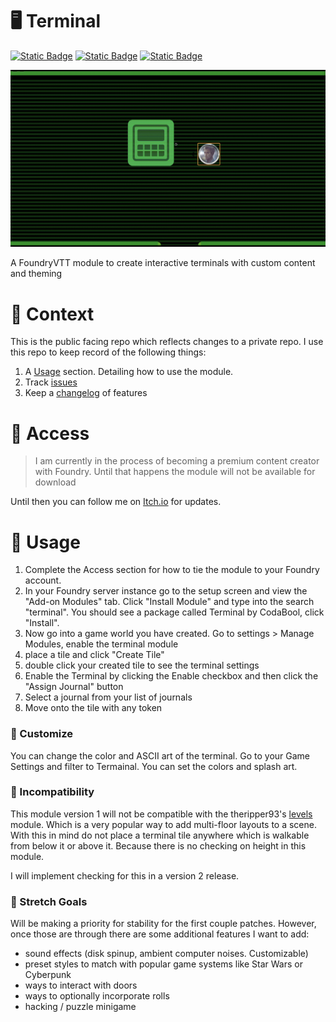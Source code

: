 # 🖥️ Terminal

[![Static Badge](https://img.shields.io/badge/Itch.io-CodaBool-red?style=flat-square&logo=itchdotio)](https://codabool.itch.io) [![Static Badge](https://img.shields.io/badge/Discord-CodaBool-blue?style=flat-square&logo=discord)](https://discord.gg/foundryvtt) [![Static Badge](https://img.shields.io/badge/Foundry%20Verfied%20Version-11-brightgreen?style=flat-square&logo=checkmarx)](https://github.com/CodaBool/terminal/issues)

![Preview Video](https://raw.githubusercontent.com/CodaBool/terminal/main/img/preview.gif)

A FoundryVTT module to create interactive terminals with custom content and theming

# 🚩 Context
This is the public facing repo which reflects changes to a private repo. I use this repo to keep record of the following things:

1. A [Usage](https://github.com/CodaBool/terminal#usage) section. Detailing how to use the module.
2. Track [issues](https://github.com/CodaBool/terminal/issues)
3. Keep a [changelog](https://github.com/CodaBool/terminal/blob/main/changelog.md) of features

# 🔑 Access
> I am currently in the process of becoming a premium content creator with Foundry. Until that happens the module will not be available for download

Until then you can follow me on [Itch.io](https://codabool.itch.io) for updates.

# 🔨 Usage
1. Complete the Access section for how to tie the module to your Foundry account.
2. In your Foundry server instance go to the setup screen and view the "Add-on Modules" tab. Click "Install Module" and type into the search "terminal". You should see a package called Terminal by CodaBool, click "Install".
3. Now go into a game world you have created. Go to settings > Manage Modules, enable the terminal module
4. place a tile and click "Create Tile"
5. double click your created tile to see the terminal settings
6. Enable the Terminal by clicking the Enable checkbox and then click the "Assign Journal" button
7. Select a journal from your list of journals
8. Move onto the tile with any token

### 🎨 Customize
You can change the color and ASCII art of the terminal. Go to your Game Settings and filter to Termainal. You can set the colors and splash art.


### 🐜 Incompatibility
This module version 1 will not be compatible with the theripper93's [levels](https://foundryvtt.com/packages/levels) module. Which is a very popular way to add multi-floor layouts to a scene. With this in mind do not place a terminal tile anywhere which is walkable from below it or above it. Because there is no checking on height in this module.

I will implement checking for this in a version 2 release.

### 🎈 Stretch Goals
Will be making a priority for stability for the first couple patches. However, once those are through there are some additional features I want to add:

- sound effects (disk spinup, ambient computer noises. Customizable)
- preset styles to match with popular game systems like Star Wars or Cyberpunk
- ways to interact with doors
- ways to optionally incorporate rolls
- hacking / puzzle minigame
